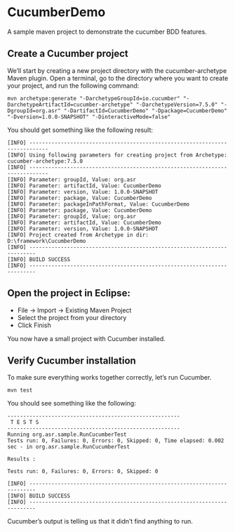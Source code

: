 # CucumberDemo
A sample maven project to demonstrate the cucumber BDD features.

## Create a Cucumber project
We’ll start by creating a new project directory with the cucumber-archetype Maven plugin. 
Open a terminal, go to the directory where you want to create your project, and run the following command:
```
mvn archetype:generate "-DarchetypeGroupId=io.cucumber" "-DarchetypeArtifactId=cucumber-archetype" "-DarchetypeVersion=7.5.0" "-DgroupId=org.asr" "-DartifactId=CucumberDemo" "-Dpackage=CucumberDemo" "-Dversion=1.0.0-SNAPSHOT" "-DinteractiveMode=false"
```
You should get something like the following result:
```
[INFO] ----------------------------------------------------------------------------
[INFO] Using following parameters for creating project from Archetype: cucumber-archetype:7.5.0
[INFO] ----------------------------------------------------------------------------
[INFO] Parameter: groupId, Value: org.asr
[INFO] Parameter: artifactId, Value: CucumberDemo
[INFO] Parameter: version, Value: 1.0.0-SNAPSHOT
[INFO] Parameter: package, Value: CucumberDemo
[INFO] Parameter: packageInPathFormat, Value: CucumberDemo
[INFO] Parameter: package, Value: CucumberDemo
[INFO] Parameter: groupId, Value: org.asr
[INFO] Parameter: artifactId, Value: CucumberDemo
[INFO] Parameter: version, Value: 1.0.0-SNAPSHOT
[INFO] Project created from Archetype in dir: D:\framework\CucumberDemo
[INFO] ------------------------------------------------------------------------
[INFO] BUILD SUCCESS
[INFO] ------------------------------------------------------------------------
```
## Open the project in Eclipse:
- File -> Import -> Existing Maven Project
- Select the project from your directory
- Click Finish

You now have a small project with Cucumber installed.

## Verify Cucumber installation
To make sure everything works together correctly, let’s run Cucumber.
```
mvn test
```
You should see something like the following:
```
-------------------------------------------------------
 T E S T S
-------------------------------------------------------
Running org.asr.sample.RunCucumberTest
Tests run: 0, Failures: 0, Errors: 0, Skipped: 0, Time elapsed: 0.002 sec - in org.asr.sample.RunCucumberTest

Results :

Tests run: 0, Failures: 0, Errors: 0, Skipped: 0

[INFO] ------------------------------------------------------------------------
[INFO] BUILD SUCCESS
[INFO] ------------------------------------------------------------------------
```
Cucumber’s output is telling us that it didn’t find anything to run.
